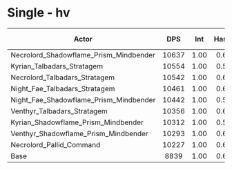 # Single - hv
| Actor | DPS | Int | Haste | Crit | Mastery | Vers | DPS Weight |
|---|:---:|:---:|:---:|:---:|:---:|:---:|:---:|
|Necrolord_Shadowflame_Prism_Mindbender|10637|1.00|0.62|0.58|0.71|0.54|0.22|
|Kyrian_Talbadars_Stratagem|10554|1.00|0.55|0.59|0.66|0.56|0.23|
|Necrolord_Talbadars_Stratagem|10542|1.00|0.61|0.58|0.71|0.56|0.23|
|Night_Fae_Talbadars_Stratagem|10461|1.00|0.62|0.61|0.71|0.55|0.23|
|Night_Fae_Shadowflame_Prism_Mindbender|10442|1.00|0.56|0.63|0.72|0.56|0.23|
|Venthyr_Talbadars_Stratagem|10356|1.00|0.60|0.60|0.71|0.55|0.23|
|Kyrian_Shadowflame_Prism_Mindbender|10312|1.00|0.52|0.60|0.67|0.55|0.24|
|Venthyr_Shadowflame_Prism_Mindbender|10293|1.00|0.61|0.60|0.71|0.56|0.23|
|Necrolord_Pallid_Command|10227|1.00|0.62|0.57|0.71|0.55|0.24|
|Base|8839|1.00|0.61|0.58|0.70|0.55|0.27|
